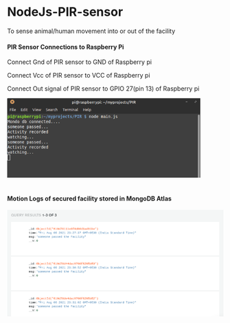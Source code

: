 # NodeJs-PIR-sensor
To sense animal/human movement into or out of the facility

<h4> PIR Sensor Connections to Raspberry Pi </h4>
<p>Connect Gnd of PIR sensor to GND of Raspberry pi</p>
<p>Connect Vcc of PIR sensor to VCC of Raspberry pi</p>
<p>Connect Out signal of PIR sensor to GPIO 27(pin 13) of Raspberry pi</p>

<div algin="center">
<img src="/pi-console.png" width="450" title="Raspberry pi Console log"/>
</div>

<br>
<h4> Motion Logs of secured facility stored in MongoDB Atlas</h4>
<div algin="center">
<img src="/logs.png" width="max-width" title="Data stored in MongoDB Atlas"/>
</div>


